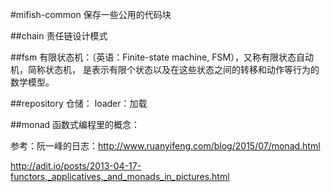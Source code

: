 #mifish-common
保存一些公用的代码块


##chain
责任链设计模式


##fsm
有限状态机：（英语：Finite-state machine, FSM），又称有限状态自动机，简称状态机，
是表示有限个状态以及在这些状态之间的转移和动作等行为的数学模型。
 


##repository
仓储：
loader：加载

##monad
函数式编程里的概念：



参考：阮一峰的日志：http://www.ruanyifeng.com/blog/2015/07/monad.html

http://adit.io/posts/2013-04-17-functors,_applicatives,_and_monads_in_pictures.html
